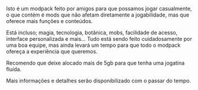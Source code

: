 Isto é um modpack feito por amigos para que possamos jogar casualmente, o que contém é mods que não afetam diretamente a jogabilidade, mas que oferece mais funções e conteúdos.

Está incluso; magia, tecnologia, botânica, mobs, facilidade de acesso, interface personalizada e mais... Tudo está sendo feito cuidadosamente por uma boa equipe, mas ainda levará um tempo para que todo o modpack ofereça a experiência que queremos.

Recomendo que deixe alocado mais de 5gb para que tenha uma jogatina fluída.

Mais informações e detalhes serão disponibilizado com o passar do tempo.
